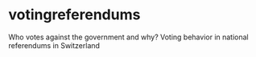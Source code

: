 votingreferendums
=================

Who votes against the government and why? Voting behavior in national referendums in Switzerland
